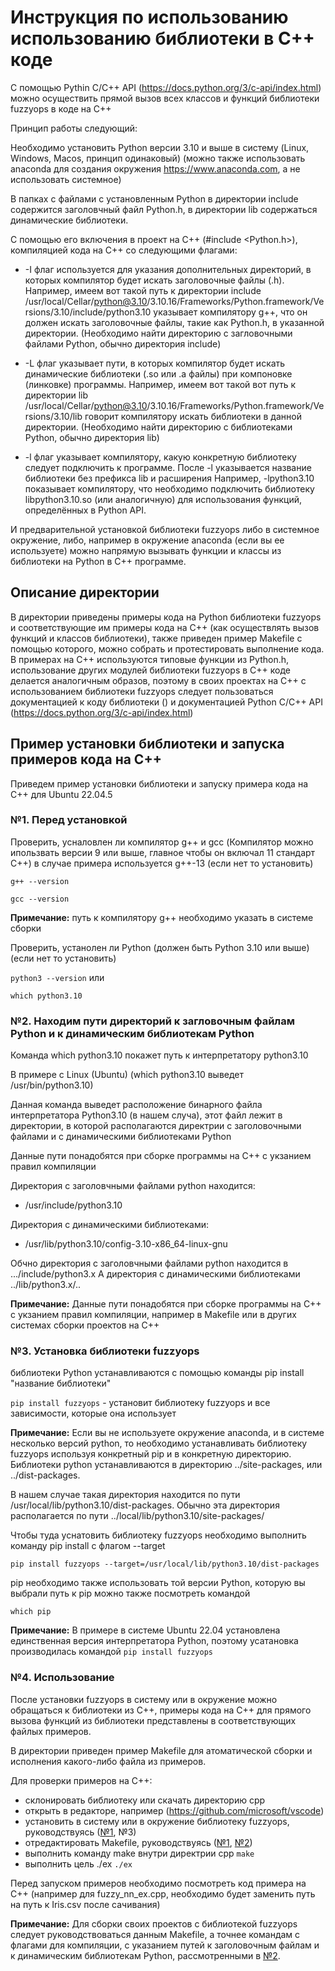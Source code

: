 # Инструкция по использованию использованию библиотеки в С++ коде
С помощью Pythin С/С++ API (https://docs.python.org/3/c-api/index.html) можно осуществить прямой вызов всех классов и функций библиотеки fuzzyops в коде на С++

Принцип работы следующий:

Необходимо установить Python версии 3.10 и выше в систему (Linux, Windows, Macos, принцип одинаковый)
(можно также использовать anaconda для создания окружения https://www.anaconda.com, а не использовать системное)

В папках с файлами с установленным Python в директории include содержится заголовчный файл Python.h, в директории lib содержаться динамические библиотеки.

С помощью его включения в проект на С++ (#include <Python.h>), компиляцией кода на С++ со следующими флагами:
	
- -I флаг используется для указания дополнительных директорий, в которых компилятор будет искать заголовочные файлы (.h). 
Например, имеем вот такой путь к директории include
/usr/local/Cellar/python@3.10/3.10.16/Frameworks/Python.framework/Versions/3.10/include/python3.10 указывает компилятору g++, что он должен искать заголовочные файлы, такие как Python.h, в указанной директории. 
(Необходимо найти директорию с загловочными файлами Python, обычно директория include)

- -L флаг указывает пути, в которых компилятор будет искать динамические
библиотеки (.so или .a файлы) при компоновке (линковке) программы.
Например, имеем вот такой вот путь к директории lib /usr/local/Cellar/python@3.10/3.10.16/Frameworks/Python.framework/Versions/3.10/lib говорит компилятору искать библиотеки в данной директории.
(Необходимо найти директорию с библиотеками Python, обычно директория lib)

- -l флаг указывает компилятору, какую конкретную библиотеку следует подключить к программе. После -l указывается название библиотеки без префикса lib и расширения
Например, -lpython3.10 показывает компилятору, что необходимо подключить библиотеку libpython3.10.so (или аналогичную) для использования функций, определённых в Python API.

И предварительной установкой библиотеки fuzzyops либо в системное окружение, либо, например в окружение anaconda (если вы ее используете) можно напрямую вызывать функции и классы из библиотеки на Python в С++ программе.

## Описание директории

В директории приведены примеры кода на Python библиотеки fuzzyops и соответствующие им примеры кода на C++ (как осуществлять вызов функций и классов библиотеки), также приведен пример Makefile с помощью которого, можно собрать и протестировать выполнение кода. 
В примерах на С++ используются типовые функции из
Python.h, использование других модулей библиотеки fuzzyops в С++ коде делается аналогичным образов, поэтому в своих проектах на С++ с использованием библиотеки fuzzyops следует пользоваться документацией к коду библиотеки () и
документацией Python С/С++ API (https://docs.python.org/3/c-api/index.html) 


## Пример установки библиотеки и запуска примеров кода на С++

Приведем пример установки библиотеки 
и запуску примера кода на С++ для Ubuntu 22.04.5

### №1. Перед установкой 

Проверить, усналовлен ли компилятор g++ и gcc
(Компилятор можно ипользвать версии 9 или выше, главное чтобы он включал 11 стандарт С++) в случае примера используется g++-13
(если нет то установить)

```g++ --version```

```gcc --version```

**Примечание:** путь к компилятору g++ необходимо указать в системе сборки

Проверить, устанолен ли Python (должен быть Python 3.10 или выше) 
(если нет то установить)

```python3 --version``` или

```which python3.10```


### №2. Находим пути директорий к загловочным файлам Python и к динамическим библиотекам Python

Команда which python3.10 покажет путь к интерпретатору python3.10

В примере с Linux (Ubuntu) (which python3.10 выведет /usr/bin/python3.10)

Данная команда выведет расположение бинарного файла интерпретатора Python3.10 (в нашем случа), этот файл лежит в директории, в которой располагаются директрии
с заголовочными файлами и с динамическими библиотеками Python

Данные пути понадобятся при сборке программы на C++ с укзанием правил компиляции

Директория с заголовчными файлами python находится:
- /usr/include/python3.10

Директория с динамическими библиотеками:
- /usr/lib/python3.10/config-3.10-x86_64-linux-gnu

Обчно директория с заголовчными файлами python находится в .../include/python3.x 
А директория с динамическими библиотеками ../lib/python3.x/.. 

**Примечание:** Данные пути понадобятся при сборке программы на C++ с укзанием правил компиляции, например в Makefile или в других системах сборки проектов на C++

### №3. Установка библиотеки fuzzyops

библиотеки Python устанавливаются с помощью команды pip install "название библиотеки"

```pip install fuzzyops``` - установит библиотеку fuzzyops и все зависимости,
которые она использует

**Примечание:** Если вы не используете окружение anaconda, и в системе несколько версий python, то необходимо устанавливать библиотеку fuzzyops используя конкретный pip и в конкретную директорию. 
Библиотеки python устанавливаются в директорию ../site-packages, или ../dist-packages.

В нашем случае такая директория находится по пути /usr/local/lib/python3.10/dist-packages. Обычно эта директория располагается по пути ../local/lib/python3.10/site-packages/

Чтобы туда уснатовить библиотеку fuzzyops необходимо выполнить команду 
pip install с флагом --target

```pip install fuzzyops --target=/usr/local/lib/python3.10/dist-packages```

pip необходимо также использовать той версии Python, которую вы выбрали
путь к pip можно также посмотреть командой

```which pip```

**Примечание:** В примере в системе Ubuntu 22.04 установлена единственная версия интерпретатора Python, поэтому усатановка производилась командой 
```pip install fuzzyops```

### №4. Использование

После установки fuzzyops в систему или в окружение можно обращаться к библиотеки 
из С++, примеры кода на С++ для прямого вызова функций из библиотеки представлены в соответствующих файлых примеров.

В директории приведен пример Makefile для атоматической сборки и исполнения какого-либо файла из примеров.

Для проверки примеров на С++:

- склонировать библиотеку или скачать директорию cpp
- открыть в редакторе, например (https://github.com/microsoft/vscode)
- установить в систему или в окружение библиотеку fuzzyops, руководствуясь ([№1](#1-перед-установкой), №3)
- отредактировать Makefile, руководствуясь ([№1](#1-перед-установкой),
 [№2](#2-находим-пути-директорий-к-заглавочным-файлам-python-и-к-динамическим-библиотекам-python))
- выполнить команду make внутри директрии cpp
```make```
- выполнить цель ./ex
```./ex```

Перед запуском примеров необходимо посмотреть код примера на С++ (например для 
fuzzy_nn_ex.cpp, необходимо будет заменить путь на путь к Iris.csv после сачивания)

**Примечание:** Для сборки своих проектов с библиотекой fuzzyops следует руководствоваться данным Makefile, а точнее командам с флагами для компиляции, с указанием путей к заголовочным файлам и к динамическим библиотекам Python, рассмотренными в [№2](#2-находим-пути-директорий-к-заглавочным-файлам-python-и-к-динамическим-библиотекам-python).


















